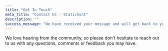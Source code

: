 ```yaml
---
title: "Get In Touch"
meta_title: "Contact Us - Statichunt"
description: ""
success_message: "We have received your message and will get back to you soon"
---
```


We love hearing from the community, so please don't hesitate to reach out to us with any questions, comments or feedback you may have.

